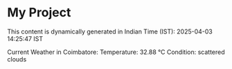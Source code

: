 # My Project

This content is dynamically generated in Indian Time (IST): 2025-04-03 14:25:47 IST


Current Weather in Coimbatore:
Temperature: 32.88 °C
Condition: scattered clouds
